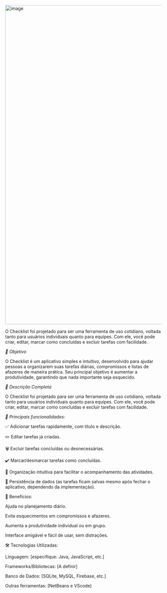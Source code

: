 <img width="1024" height="1024" alt="image" src="https://github.com/user-attachments/assets/5dfff880-2f15-4faf-ab84-2b586de98828" />

O Checklist foi projetado para ser uma ferramenta de uso cotidiano, voltada tanto para usuários individuais quanto para equipes. Com ele, você pode criar, editar, marcar como concluídas e excluir tarefas com facilidade.

*🎯 Objetivo*

O Checklist é um aplicativo simples e 
intuitivo, desenvolvido para ajudar pessoas a organizarem suas tarefas diárias, compromissos e listas de afazeres de maneira prática. Seu principal objetivo é aumentar a produtividade, garantindo que nada importante seja esquecido.

*📝 Descrição Completa*

O Checklist foi projetado para ser uma ferramenta de uso cotidiano, voltada tanto para usuários individuais quanto para equipes. Com ele, você pode criar, editar, marcar como concluídas e excluir tarefas com facilidade.

*🔑 Principais funcionalidades:*

✅ Adicionar tarefas rapidamente, com título e descrição.

✏️ Editar tarefas já criadas.

🗑️ Excluir tarefas concluídas ou desnecessárias.

✔️ Marcar/desmarcar tarefas como concluídas.

📌 Organização intuitiva para facilitar o acompanhamento das atividades.

💾 Persistência de dados (as tarefas ficam salvas mesmo após fechar o aplicativo, dependendo da implementação).

🚀 Benefícios:

Ajuda no planejamento diário.

Evita esquecimentos em compromissos e afazeres.

Aumenta a produtividade individual ou em grupo.

Interface amigável e fácil de usar, sem distrações.

🛠️ Tecnologias Utilizadas:

Linguagem: [especifique: Java, JavaScript, etc.]

Frameworks/Bibliotecas: [A definir]

Banco de Dados: [SQLite, MySQL, Firebase, etc.]

Outras ferramentas: [NetBeans e VScode)
